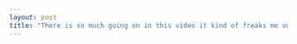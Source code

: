 ```yaml
---
layout: post
title: "There is so much going on in this video it kind of freaks me out"
---
```


<p class="media"><object width="640" height="390"><param name="movie" value="http://www.youtube.com/v/3i-zYdOPG2k?fs=1&amp;hl=en_US&amp;rel=0&amp;hd=1"></param><param name="allowFullScreen" value="true"></param><param name="allowscriptaccess" value="always"></param><embed src="http://www.youtube.com/v/3i-zYdOPG2k?fs=1&amp;hl=en_US&amp;rel=0&amp;hd=1" type="application/x-shockwave-flash" allowscriptaccess="always" allowfullscreen="true" width="640" height="390"></embed></object></p>